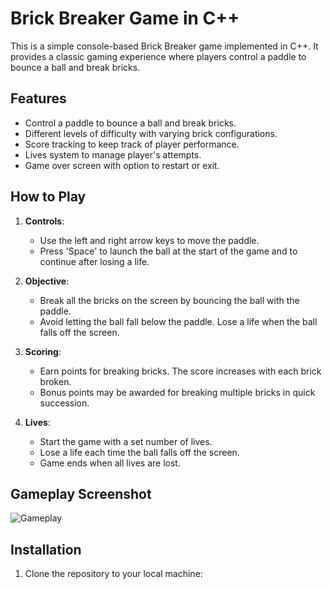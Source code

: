 # Brick Breaker Game in C++

This is a simple console-based Brick Breaker game implemented in C++. It provides a classic gaming experience where players control a paddle to bounce a ball and break bricks.

## Features

- Control a paddle to bounce a ball and break bricks.
- Different levels of difficulty with varying brick configurations.
- Score tracking to keep track of player performance.
- Lives system to manage player's attempts.
- Game over screen with option to restart or exit.

## How to Play

1. **Controls**:
   - Use the left and right arrow keys to move the paddle.
   - Press 'Space' to launch the ball at the start of the game and to continue after losing a life.

2. **Objective**:
   - Break all the bricks on the screen by bouncing the ball with the paddle.
   - Avoid letting the ball fall below the paddle. Lose a life when the ball falls off the screen.

3. **Scoring**:
   - Earn points for breaking bricks. The score increases with each brick broken.
   - Bonus points may be awarded for breaking multiple bricks in quick succession.

4. **Lives**:
   - Start the game with a set number of lives.
   - Lose a life each time the ball falls off the screen.
   - Game ends when all lives are lost.

## Gameplay Screenshot

![Gameplay](screenShots/gameplay.png)

## Installation

1. Clone the repository to your local machine:


